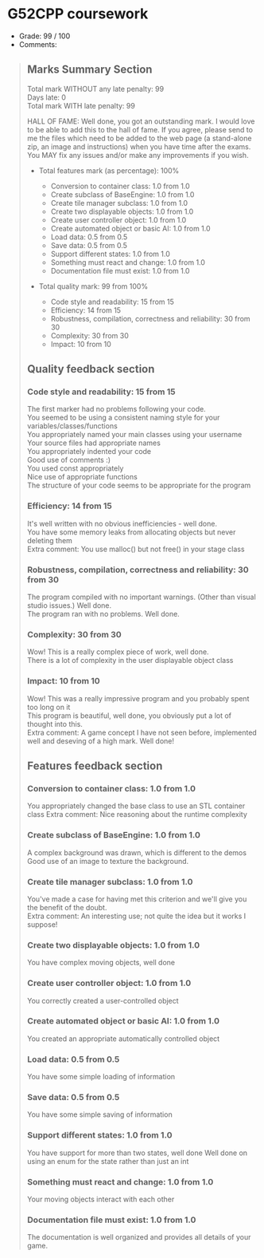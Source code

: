 # G52CPP coursework
* Grade: 99 / 100
* Comments:
> ## Marks Summary Section
>
> Total mark WITHOUT any late penalty: 99  
> Days late: 0  
> Total mark WITH late penalty: 99  
>
> HALL OF FAME: Well done, you got an outstanding mark. I would love to be able to add this to the hall of fame. If you agree, please send to me the files which need to be added to the web page (a stand-alone zip, an image and instructions) when you have time after the exams. You MAY fix any issues and/or make any improvements if you wish.
>
> - Total features mark (as percentage): 100%
>     * Conversion to container class: 1.0 from 1.0
>     * Create subclass of BaseEngine: 1.0 from 1.0
>     * Create tile manager subclass: 1.0 from 1.0
>     * Create two displayable objects: 1.0 from 1.0
>     * Create user controller object: 1.0 from 1.0
>     * Create automated object or basic AI: 1.0 from 1.0
>     * Load data: 0.5 from 0.5
>     * Save data: 0.5 from 0.5
>     * Support different states: 1.0 from 1.0
>     * Something must react and change: 1.0 from 1.0
>     * Documentation file must exist: 1.0 from 1.0
>
> - Total quality mark: 99 from 100%
>     * Code style and readability: 15 from 15
>     * Efficiency: 14 from 15
>     * Robustness, compilation, correctness and reliability: 30 from 30
>     * Complexity: 30 from 30
>     * Impact: 10 from 10
>
> ## Quality feedback section
>
> ### Code style and readability: 15 from 15
> The first marker had no problems following your code.  
> You seemed to be using a consistent naming style for your variables/classes/functions  
> You appropriately named your main classes using your username  
> Your source files had appropriate names  
> You appropriately indented your code  
> Good use of comments :)  
> You used const appropriately  
> Nice use of appropriate functions  
> The structure of your code seems to be appropriate for the program  
>
> ### Efficiency: 14 from 15
> It's well written with no obvious inefficiencies - well done.  
> You have some memory leaks from allocating objects but never deleting them  
> Extra comment: You use malloc() but not free() in your stage class  
>
> ### Robustness, compilation, correctness and reliability: 30 from 30
> The program compiled with no important warnings. (Other than visual studio issues.) Well done.  
> The program ran with no problems. Well done.  
>
> ### Complexity: 30 from 30
> Wow! This is a really complex piece of work, well done.  
> There is a lot of complexity in the user displayable object class  
>
> ### Impact: 10 from 10
> Wow! This was a really impressive program and you probably spent too long on it  
> This program is beautiful, well done, you obviously put a lot of thought into this.  
> Extra comment: A game concept I have not seen before, implemented well and deseving of a high mark. Well done!  
>
> ## Features feedback section
>
> ### Conversion to container class: 1.0 from 1.0
> You appropriately changed the base class to use an STL container class
> Extra comment: Nice reasoning about the runtime complexity
>
> ### Create subclass of BaseEngine: 1.0 from 1.0
> A complex background was drawn, which is different to the demos
> Good use of an image to texture the background.
>
> ### Create tile manager subclass: 1.0 from 1.0
> You've made a case for having met this criterion and we'll give you the benefit of the doubt.  
> Extra comment: An interesting use; not quite the idea but it works I suppose!  
>
> ### Create two displayable objects: 1.0 from 1.0
> You have complex moving objects, well done
>
> ### Create user controller object: 1.0 from 1.0
> You correctly created a user-controlled object
>
> ### Create automated object or basic AI: 1.0 from 1.0
> You created an appropriate automatically controlled object
>
> ### Load data: 0.5 from 0.5
> You have some simple loading of information
>
> ### Save data: 0.5 from 0.5
> You have some simple saving of information
>
> ### Support different states: 1.0 from 1.0
> You have support for more than two states, well done
> Well done on using an enum for the state rather than just an int
>
> ### Something must react and change: 1.0 from 1.0
> Your moving objects interact with each other
>
> ### Documentation file must exist: 1.0 from 1.0
> The documentation is well organized and provides all details of your game.

